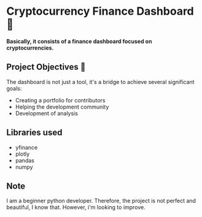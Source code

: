  # Cryptocurrency Finance Dashboard 💼
 
**Basically, it consists of a finance dashboard focused on cryptocurrencies.**

 ## Project Objectives 🎯
 
 The dashboard is not just a tool, it's a bridge to achieve several significant goals:

- Creating a portfolio for contributors
- Helping the development community
- Development of analysis

## Libraries used
- yfinance
- plotly
- pandas
- numpy

## Note
I am a beginner python developer. Therefore, the project is not perfect and beautiful, I know that. However, i'm looking to improve.
